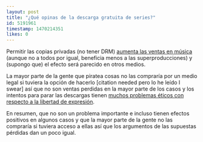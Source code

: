 ```yaml
---
layout: post
title: "¿Qué opinas de la descarga gratuita de series?"
id: 5191961
timestamp: 1470214351
likes: 0
---
```


 Permitir las copias privadas (no tener DRM) [aumenta las ventas en música](http://inside.rotman.utoronto.ca/laurinazhang/files/2013/11/laurina_zhang_jmp_nov4.pdf) (aunque no a todos por igual, beneficia menos a las superproducciones) y (supongo que) el efecto será parecido en otros medios.

La mayor parte de la gente que piratea cosas no las compraría por un medio legal si tuviera la opción de hacerlo [citation needed pero lo he leído I swear] así que no son ventas perdidas en la mayor parte de los casos y los intentos para parar las descargas tienen [muchos problemas éticos con respecto a la libertad de expresión](https://www.eff.org/es/wp/unintended-consequences-under-dmca).

En resumen, que no son un problema importante e incluso tienen efectos positivos en algunos casos y que la mayor parte de la gente no las compraría si tuviera acceso a ellas así que los argumentos de las supuestas pérdidas dan un poco igual.